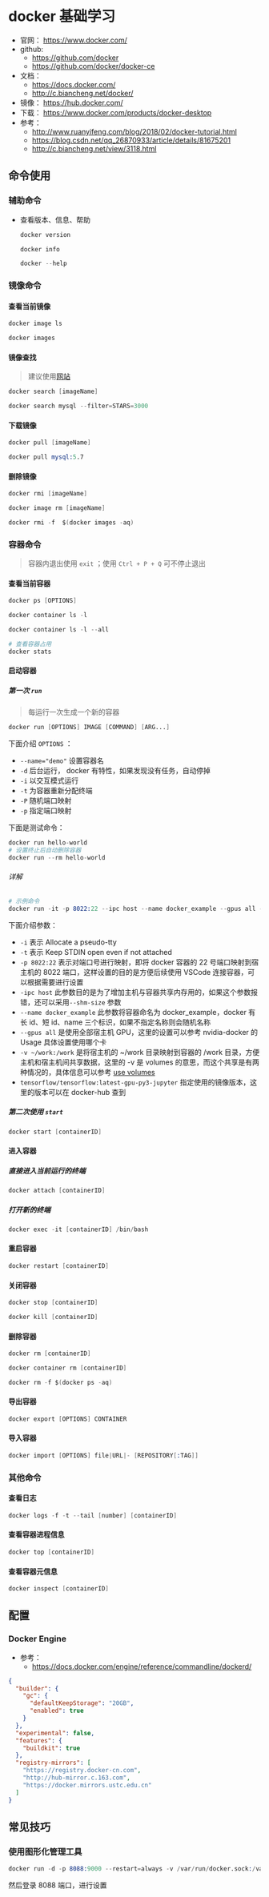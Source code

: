 # docker 基础学习

- 官网： https://www.docker.com/
- github:
  - https://github.com/docker
  - https://github.com/docker/docker-ce
- 文档：
  - https://docs.docker.com/
  - http://c.biancheng.net/docker/
- 镜像： https://hub.docker.com/
- 下载： https://www.docker.com/products/docker-desktop
- 参考：
  - http://www.ruanyifeng.com/blog/2018/02/docker-tutorial.html
  - https://blog.csdn.net/qq_26870933/article/details/81675201
  - http://c.biancheng.net/view/3118.html

## 命令使用

### 辅助命令

- 查看版本、信息、帮助
  ```s
  docker version
  ```
  ```s
  docker info
  ```
  ```s
  docker --help
  ```

### 镜像命令

#### 查看当前镜像

```s
docker image ls
```

```s
docker images
```

#### 镜像查找

> 建议使用[网站](https://hub.docker.com/)

```s
docker search [imageName]
```

```s
docker search mysql --filter=STARS=3000
```

#### 下载镜像

```s
docker pull [imageName]
```

```s
docker pull mysql:5.7
```

#### 删除镜像

```s
docker rmi [imageName]
```

```s
docker image rm [imageName]
```

```s
docker rmi -f  $(docker images -aq)
```

### 容器命令

> 容器内退出使用 `exit` ；使用 `Ctrl + P + Q` 可不停止退出

#### 查看当前容器

```s
docker ps [OPTIONS]
```

```s
docker container ls -l
```

```s
docker container ls -l --all
```

```s
# 查看容器占用
docker stats
```

#### 启动容器

##### 第一次 `run`

> 每运行一次生成一个新的容器

```s
docker run [OPTIONS] IMAGE [COMMAND] [ARG...]
```

下面介绍 `OPTIONS` ：

- `--name="demo"` 设置容器名
- `-d` 后台运行， docker 有特性，如果发现没有任务，自动停掉
- `-i` 以交互模式运行
- `-t` 为容器重新分配终端
- `-P` 随机端口映射
- `-p` 指定端口映射

下面是测试命令：

```s
docker run hello-world
# 设置终止后自动删除容器
docker run --rm hello-world
```

###### 详解

```s
# 示例命令
docker run -it -p 8022:22 --ipc host --name docker_example --gpus all -v ~/work:/work tensorflow/tensorflow:latest-gpu-py3-jupyter /bin/bash
```

下面介绍参数：

- `-i` 表示 Allocate a pseudo-tty
- `-t` 表示 Keep STDIN open even if not attached
- `-p 8022:22` 表示对端口号进行映射，即将 docker 容器的 22 号端口映射到宿主机的 8022 端口，这样设置的目的是方便后续使用 VSCode 连接容器，可以根据需要进行设置
- `-ipc host` 此参数目的是为了增加主机与容器共享内存用的，如果这个参数报错，还可以采用`--shm-size` 参数
- `--name docker_example` 此参数将容器命名为 docker_example，docker 有长 id、短 id、name 三个标识，如果不指定名称则会随机名称
- `--gpus all` 是使用全部宿主机 GPU，这里的设置可以参考 nvidia-docker 的 Usage 具体设置使用哪个卡
- `-v ~/work:/work` 是将宿主机的 ~/work 目录映射到容器的 /work 目录，方便主机和宿主机间共享数据，这里的 -v 是 volumes 的意思，而这个共享是有两种情况的，具体信息可以参考 [use volumes](https://docs.docker.com/storage/volumes/)
- `tensorflow/tensorflow:latest-gpu-py3-jupyter` 指定使用的镜像版本，这里的版本可以在 docker-hub 查到

##### 第二次使用 `start`

```s
docker start [containerID]
```

#### 进入容器

##### 直接进入当前运行的终端

```s
docker attach [containerID]
```

##### 打开新的终端

```s
docker exec -it [containerID] /bin/bash
```

#### 重启容器

```s
docker restart [containerID]
```

#### 关闭容器

```s
docker stop [containerID]
```

```s
docker kill [containerID]
```

#### 删除容器

```s
docker rm [containerID]
```

```s
docker container rm [containerID]
```

```s
docker rm -f $(docker ps -aq)
```

#### 导出容器

```s
docker export [OPTIONS] CONTAINER
```

#### 导入容器

```s
docker import [OPTIONS] file|URL|- [REPOSITORY[:TAG]]
```

### 其他命令

#### 查看日志

```s
docker logs -f -t --tail [number] [containerID]
```

#### 查看容器进程信息

```s
docker top [containerID]
```

#### 查看容器元信息

```s
docker inspect [containerID]
```

## 配置

### Docker Engine

- 参考：
  - https://docs.docker.com/engine/reference/commandline/dockerd/

```json
{
  "builder": {
    "gc": {
      "defaultKeepStorage": "20GB",
      "enabled": true
    }
  },
  "experimental": false,
  "features": {
    "buildkit": true
  },
  "registry-mirrors": [
    "https://registry.docker-cn.com",
    "http://hub-mirror.c.163.com",
    "https://docker.mirrors.ustc.edu.cn"
  ]
}
```

## 常见技巧

### 使用图形化管理工具

```s
docker run -d -p 8088:9000 --restart=always -v /var/run/docker.sock:/var/run/docker.sock --privileged=true portainer/portainer
```

然后登录 8088 端口，进行设置

